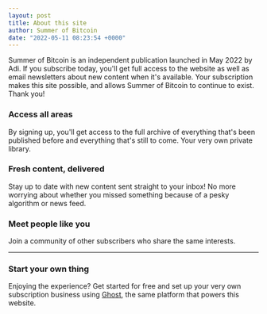 ```yaml
---
layout: post
title: About this site
author: Summer of Bitcoin
date: "2022-05-11 08:23:54 +0000"
---
```


Summer of Bitcoin is an independent publication launched in May 2022 by Adi. If you subscribe today, you'll get full access to the website as well as email newsletters about new content when it's available. Your subscription makes this site possible, and allows Summer of Bitcoin to continue to exist. Thank you!

### Access all areas

By signing up, you'll get access to the full archive of everything that's been published before and everything that's still to come. Your very own private library.

### Fresh content, delivered

Stay up to date with new content sent straight to your inbox! No more worrying about whether you missed something because of a pesky algorithm or news feed.

### Meet people like you

Join a community of other subscribers who share the same interests.

---

### Start your own thing

Enjoying the experience? Get started for free and set up your very own subscription business using [Ghost](https://ghost.org/?ref=blog.summerofbitcoin.org), the same platform that powers this website.